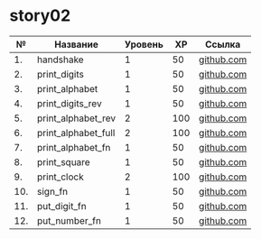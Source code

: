 # story02

| №   | Название            | Уровень |XP  | Ссылка                              |
| --- | ------------------- | ------- |--- | ----------------------------------- |
| 1.  | handshake           | 1       |50  | [github.com](./handshake)           |
| 2.  | print_digits        | 1       |50  | [github.com](./print_digits)        |
| 3.  | print_alphabet      | 1       |50  | [github.com](./print_alphabet)      |
| 4.  | print_digits_rev    | 1       |50  | [github.com](./print_digits_rev)    |
| 5.  | print_alphabet_rev  | 2       |100 | [github.com](./print_alphabet_rev)  |
| 6.  | print_alphabet_full | 2       |100 | [github.com](./print_alphabet_full) |
| 7.  | print_alphabet_fn   | 1       |50  | [github.com](./print_alphabet_fn)   |
| 8.  | print_square        | 1       |50  | [github.com](./print_square)        |
| 9.  | print_clock         | 2       |100 | [github.com](./print_clock)         |
| 10. | sign_fn             | 1       |50  | [github.com](./sign_fn)             |
| 11. | put_digit_fn        | 1       |50  | [github.com](./put_digit_fn)        |
| 12. | put_number_fn       | 1       |50  | [github.com](./put_number_fn)       |

<!-- | 11. | print_rectangle     | [github.com](./print_rectangle)     | -->
<!-- | 13. | print_alpha_tri     | [github.com](./print_alpha_tri)     | -->
<!-- | 14. | print_alpha_pyramid | [github.com](./print_alpha_pyramid) | -->
